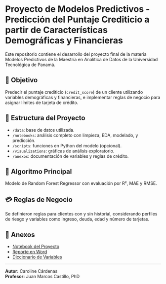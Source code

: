 # Proyecto de Modelos Predictivos - Predicción del Puntaje Crediticio a partir de Características Demográficas y Financieras 

Este repositorio contiene el desarrollo del proyecto final de la materia Modelos Predictivos de la Maestría en Analítica de Datos de la Universidad Tecnológica de Panamá.

## 📌 Objetivo
Predecir el puntaje crediticio (`credit_score`) de un cliente utilizando variables demográficas y financieras, e implementar reglas de negocio para asignar límites de tarjeta de crédito.

## 📁 Estructura del Proyecto
- `/data`: base de datos utilizada.
- `/notebooks`: análisis completo con limpieza, EDA, modelado, y predicción.
- `/scripts`: funciones en Python del modelo (opcional).
- `/visualizations`: gráficas de análisis exploratorio.
- `/anexos`: documentación de variables y reglas de crédito.

## 🧠 Algoritmo Principal
Modelo de Random Forest Regressor con evaluación por R², MAE y RMSE.

## 💳 Reglas de Negocio
Se definieron reglas para clientes con y sin historial, considerando perfiles de riesgo y variables como ingreso, deuda, edad y número de tarjetas.

## 🔗 Anexos
- [Notebook del Proyecto](notebooks/Proyecto_CreditScore_Limite_Final_v7.ipynb)
- [Reporte en Word](Reporte_Final_Caroline_Cardenas.docx)
- [Diccionario de Variables](descripcion_variables.xlsx)

---
**Autor:** Caroline Cárdenas  
**Profesor:** Juan Marcos Castillo, PhD
